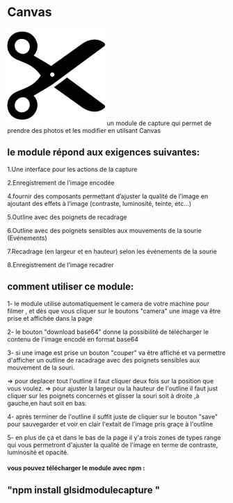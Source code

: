 # Canvas
![](couper.png)
un module de capture qui permet de prendre des photos et les modifier en utilsant Canvas

## le module répond aux exigences suivantes:

1.Une interface pour les actions de la capture

2.Enregistrement de l’image encodée

4.fournir des composants permettant d’ajuster la qualité de l’image en ajoutant des effets à l’image (contraste, luminosité, teinte,       etc…)

5.Outline avec des poignets de recadrage

6.Outline avec des poignets sensibles aux mouvements de la sourie (Evénements)

7.Recadrage (en largeur et en hauteur) selon les événements de la sourie

8.Enregistrement de l’image recadrer


## comment utiliser ce module:

1- le module utilise automatiquement le camera de votre machine pour filmer , et dès que vous cliquer sur le boutons "camera" une image    va être prise et affichée dans la page

2- le bouton "download base64" donne la possibilité de télécharger le contenu de l'image encodé en format base64

3- si une image est prise un bouton "couper" va être affiché et va permettre d'afficher un outline de racadrage avec des poignets          sensibles aux mouvement de la souri.
 
   => pour deplacer tout l'outline il faut cliquer deux fois sur la position que vous voulez.
   => pour ajuster la largeur ou la hauteur de l'outline il faut just cliquer sur les poignets concernés et glisser la souri soit à           droite ,à gauche,en haut  soit en bas. 

4- après terminer de l'outline il suffit juste de cliquer sur le bouton "save" pour sauvegarder et voir en clair l'extait de l'image        pris graçe à l'outline

5- en plus de ça et dans le bas de la page il y'a trois zones de types range qui vous permetront d'ajuster la qualité de l'image en        terme de contraste, luminosité et opacité.


#### vous pouvez télécharger le module avec npm :
##         "npm install glsidmodulecapture "
